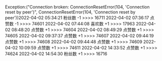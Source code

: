 Exception:("Connection broken: ConnectionResetError(104, 'Connection reset by peer')", ConnectionResetError(104, 'Connection reset by peer'))2022-04-02  05:34:21   粉丝数 -1 >>>> 16711
2022-04-02  07:36:17   点赞数 -1 >>>> 74601
2022-04-02  07:44:08   喜欢数 +1 >>>> 17963
2022-04-02  08:48:20   点赞数 +1 >>>> 74604
2022-04-02  08:49:29   点赞数 +1 >>>> 74605
2022-04-02  09:37:37   点赞数 +1 >>>> 74607
2022-04-02  09:44:19   点赞数 +1 >>>> 74608
2022-04-02  09:44:48   点赞数 +1 >>>> 74609
2022-04-02  10:09:59   点赞数 +1 >>>> 74611
2022-04-02  14:33:52   点赞数 +1 >>>> 74624
2022-04-02  14:54:30   粉丝数 +1 >>>> 16716

